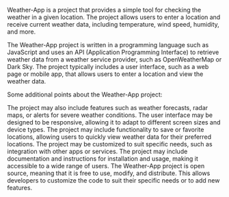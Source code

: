 Weather-App is a project that provides a simple tool for checking the weather in a given location. The project allows users to enter a location and receive current weather data, including temperature, wind speed, humidity, and more.

The Weather-App project is written in a programming language such as JavaScript and uses an API (Application Programming Interface) to retrieve weather data from a weather service provider, such as OpenWeatherMap or Dark Sky. The project typically includes a user interface, such as a web page or mobile app, that allows users to enter a location and view the weather data.

Some additional points about the Weather-App project:

The project may also include features such as weather forecasts, radar maps, or alerts for severe weather conditions.
The user interface may be designed to be responsive, allowing it to adapt to different screen sizes and device types.
The project may include functionality to save or favorite locations, allowing users to quickly view weather data for their preferred locations.
The project may be customized to suit specific needs, such as integration with other apps or services.
The project may include documentation and instructions for installation and usage, making it accessible to a wide range of users.
The Weather-App project is open source, meaning that it is free to use, modify, and distribute. This allows developers to customize the code to suit their specific needs or to add new features.
